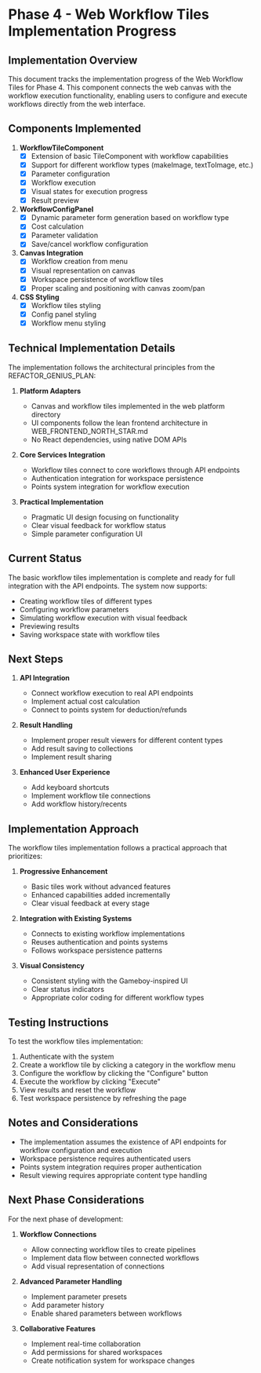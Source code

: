 # Phase 4 - Web Workflow Tiles Implementation Progress

## Implementation Overview

This document tracks the implementation progress of the Web Workflow Tiles for Phase 4. This component connects the web canvas with the workflow execution functionality, enabling users to configure and execute workflows directly from the web interface.

## Components Implemented

1. **WorkflowTileComponent**
   - [x] Extension of basic TileComponent with workflow capabilities
   - [x] Support for different workflow types (makeImage, textToImage, etc.)
   - [x] Parameter configuration
   - [x] Workflow execution
   - [x] Visual states for execution progress
   - [x] Result preview

2. **WorkflowConfigPanel**
   - [x] Dynamic parameter form generation based on workflow type
   - [x] Cost calculation
   - [x] Parameter validation
   - [x] Save/cancel workflow configuration

3. **Canvas Integration**
   - [x] Workflow creation from menu
   - [x] Visual representation on canvas
   - [x] Workspace persistence of workflow tiles
   - [x] Proper scaling and positioning with canvas zoom/pan

4. **CSS Styling**
   - [x] Workflow tiles styling
   - [x] Config panel styling
   - [x] Workflow menu styling

## Technical Implementation Details

The implementation follows the architectural principles from the REFACTOR_GENIUS_PLAN:

1. **Platform Adapters**
   - Canvas and workflow tiles implemented in the web platform directory
   - UI components follow the lean frontend architecture in WEB_FRONTEND_NORTH_STAR.md
   - No React dependencies, using native DOM APIs

2. **Core Services Integration**
   - Workflow tiles connect to core workflows through API endpoints
   - Authentication integration for workspace persistence
   - Points system integration for workflow execution

3. **Practical Implementation**
   - Pragmatic UI design focusing on functionality
   - Clear visual feedback for workflow status
   - Simple parameter configuration UI

## Current Status

The basic workflow tiles implementation is complete and ready for full integration with the API endpoints. The system now supports:

- Creating workflow tiles of different types
- Configuring workflow parameters
- Simulating workflow execution with visual feedback
- Previewing results
- Saving workspace state with workflow tiles

## Next Steps

1. **API Integration**
   - Connect workflow execution to real API endpoints
   - Implement actual cost calculation
   - Connect to points system for deduction/refunds

2. **Result Handling**
   - Implement proper result viewers for different content types
   - Add result saving to collections
   - Implement result sharing

3. **Enhanced User Experience**
   - Add keyboard shortcuts
   - Implement workflow tile connections
   - Add workflow history/recents

## Implementation Approach

The workflow tiles implementation follows a practical approach that prioritizes:

1. **Progressive Enhancement**
   - Basic tiles work without advanced features
   - Enhanced capabilities added incrementally
   - Clear visual feedback at every stage

2. **Integration with Existing Systems**
   - Connects to existing workflow implementations
   - Reuses authentication and points systems
   - Follows workspace persistence patterns

3. **Visual Consistency**
   - Consistent styling with the Gameboy-inspired UI
   - Clear status indicators
   - Appropriate color coding for different workflow types

## Testing Instructions

To test the workflow tiles implementation:

1. Authenticate with the system
2. Create a workflow tile by clicking a category in the workflow menu
3. Configure the workflow by clicking the "Configure" button
4. Execute the workflow by clicking "Execute"
5. View results and reset the workflow
6. Test workspace persistence by refreshing the page

## Notes and Considerations

- The implementation assumes the existence of API endpoints for workflow configuration and execution
- Workspace persistence requires authenticated users
- Points system integration requires proper authentication
- Result viewing requires appropriate content type handling

## Next Phase Considerations

For the next phase of development:

1. **Workflow Connections**
   - Allow connecting workflow tiles to create pipelines
   - Implement data flow between connected workflows
   - Add visual representation of connections

2. **Advanced Parameter Handling**
   - Implement parameter presets
   - Add parameter history
   - Enable shared parameters between workflows

3. **Collaborative Features**
   - Implement real-time collaboration
   - Add permissions for shared workspaces
   - Create notification system for workspace changes 